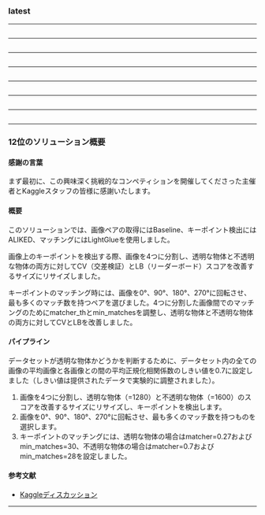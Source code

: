 ### latest

---
```

```
---
```

```
---
```

```
---
```

```
---
```

```
---
```

```
---
```

```
---
### 12位のソリューション概要

#### 感謝の言葉
まず最初に、この興味深く挑戦的なコンペティションを開催してくださった主催者とKaggleスタッフの皆様に感謝いたします。

#### 概要
このソリューションでは、画像ペアの取得にはBaseline、キーポイント検出にはALIKED、マッチングにはLightGlueを使用しました。

画像上のキーポイントを検出する際、画像を4つに分割し、透明な物体と不透明な物体の両方に対してCV（交差検証）とLB（リーダーボード）スコアを改善するサイズにリサイズしました。

キーポイントのマッチング時には、画像を0°、90°、180°、270°に回転させ、最も多くのマッチ数を持つペアを選びました。4つに分割した画像間でのマッチングのためにmatcher_thとmin_matchesを調整し、透明な物体と不透明な物体の両方に対してCVとLBを改善しました。

#### パイプライン
データセットが透明な物体かどうかを判断するために、データセット内の全ての画像の平均画像と各画像との間の平均正規化相関係数のしきい値を0.7に設定しました（しきい値は提供されたデータで実験的に調整されました）。

1. 画像を4つに分割し、透明な物体（=1280）と不透明な物体（=1600）のスコアを改善するサイズにリサイズし、キーポイントを検出します。
2. 画像を0°、90°、180°、270°に回転させ、最も多くのマッチ数を持つものを選択します。
3. キーポイントのマッチングには、透明な物体の場合はmatcher=0.27およびmin_matches=30、不透明な物体の場合はmatcher=0.7およびmin_matches=28を設定しました。

#### 参考文献
- [Kaggleディスカッション](https://www.kaggle.com/competitions/image-matching-challenge-2023/discussion/416918)
---
